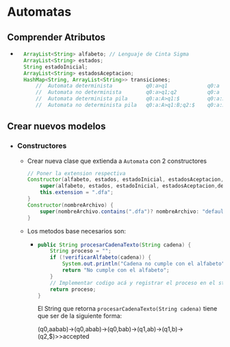 # Automatas

## Comprender Atributos

- ```java
    ArrayList<String> alfabeto; // Lenguaje de Cinta Sigma
    ArrayList<String> estados;
    String estadoInicial;
    ArrayList<String> estadosAceptacion;
    HashMap<String, ArrayList<String>> transiciones;
        //  Automata determinista           q0:a>q1             q0:a    [q1]
        //  Automata no determinista        q0:a>q1;q2          q0:a    [q1,q2]
        //  Automata determinista pila      q0:a:A>q1:$         q0:a:A  [q1:$]
        //  Automata no determinista pila   q0:a:A>q1:B;q2:$    q0:a:A  [q1:B,q2:$]
    ```

## Crear nuevos modelos

- ### Constructores
    - Crear nueva clase que extienda a ```Automata``` con 2 constructores
        ```java
        // Poner la extension respectiva
        Constructor(alfabeto, estados, estadoInicial, estadosAceptacion,delta) {
            super(alfabeto, estados, estadoInicial, estadosAceptacion,delta);
            this.extension = ".dfa";
        }
        Constructor(nombreArchivo) {
            super(nombreArchivo.contains(".dfa")? nombreArchivo: "default.dfa");
        }
        ```

    - Los metodos base necesarios son:
        -   ```java
            public String procesarCadenaTexto(String cadena) {
                String proceso = "";
                if (!verificarAlfabeto(cadena)) {
                    System.out.println("Cadena no cumple con el alfabeto");
                    return "No cumple con el alfabeto";
                }
                // Implementar codigo acá y registrar el proceso en el string "proceso"
                return proceso;
            }
            ```

            El String que retorna ```procesarCadenaTexto(String cadena)``` tiene que ser de la siguiente forma:

            (q0,aabab)->(q0,abab)->(q0,bab)->(q1,ab)->(q1,b)->(q2,$)>>accepted